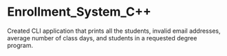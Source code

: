 # Enrollment_System_C++
Created CLI application that prints all the students, invalid email addresses, average number of class days, and students in a requested degree program.
